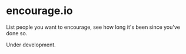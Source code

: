 encourage.io
============

List people you want to encourage, see how long it's been since you've done so.

Under development.
